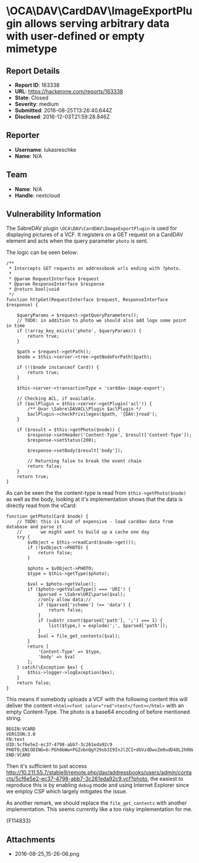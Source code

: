 # \OCA\DAV\CardDAV\ImageExportPlugin allows serving arbitrary data with user-defined or empty mimetype

## Report Details
- **Report ID**: 163338
- **URL**: https://hackerone.com/reports/163338
- **State**: Closed
- **Severity**: medium
- **Submitted**: 2016-08-25T13:26:40.644Z
- **Disclosed**: 2016-12-03T21:59:28.846Z

## Reporter
- **Username**: lukasreschke
- **Name**: N/A

## Team
- **Name**: N/A
- **Handle**: nextcloud

## Vulnerability Information
The SabreDAV plugin `\OCA\DAV\CardDAV\ImageExportPlugin` is used for displaying pictures of a VCF. It registers on a GET request on a CardDAV element and acts when the query parameter `photo` is sent.

The logic can be seen below:
```
/**
 * Intercepts GET requests on addressbook urls ending with ?photo.
 *
 * @param RequestInterface $request
 * @param ResponseInterface $response
 * @return bool|void
 */
function httpGet(RequestInterface $request, ResponseInterface $response) {

	$queryParams = $request->getQueryParameters();
	// TODO: in addition to photo we should also add logo some point in time
	if (!array_key_exists('photo', $queryParams)) {
		return true;
	}

	$path = $request->getPath();
	$node = $this->server->tree->getNodeForPath($path);

	if (!($node instanceof Card)) {
		return true;
	}

	$this->server->transactionType = 'carddav-image-export';

	// Checking ACL, if available.
	if ($aclPlugin = $this->server->getPlugin('acl')) {
		/** @var \Sabre\DAVACL\Plugin $aclPlugin */
		$aclPlugin->checkPrivileges($path, '{DAV:}read');
	}

	if ($result = $this->getPhoto($node)) {
		$response->setHeader('Content-Type', $result['Content-Type']);
		$response->setStatus(200);

		$response->setBody($result['body']);

		// Returning false to break the event chain
		return false;
	}
	return true;
}
```

As can be seen the the content-type is read from `$this->getPhoto($node)` as well as the body, looking at it's implementation shows that the data is directly read from the vCard:

```
function getPhoto(Card $node) {
	// TODO: this is kind of expensive - load carddav data from database and parse it
	//       we might want to build up a cache one day
	try {
		$vObject = $this->readCard($node->get());
		if (!$vObject->PHOTO) {
			return false;
		}

		$photo = $vObject->PHOTO;
		$type = $this->getType($photo);

		$val = $photo->getValue();
		if ($photo->getValueType() === 'URI') {
			$parsed = \Sabre\URI\parse($val);
			//only allow data://
			if ($parsed['scheme'] !== 'data') {
				return false;
			}
			if (substr_count($parsed['path'], ';') === 1) {
				list($type,) = explode(';', $parsed['path']);
			}
			$val = file_get_contents($val);
		}
		return [
			'Content-Type' => $type,
			'body' => $val
		];
	} catch(\Exception $ex) {
		$this->logger->logException($ex);
	}
	return false;
}
```

This means if somebody uploads a VCF with the following content this will deliver the content `<html><font color="red">test</font></html>` with an empty Content-Type. The photo is a base64 encoding of before mentioned string.

```
BEGIN:VCARD
VERSION:3.0
FN:test
UID:5cf6e5e2-ec37-4798-abb7-3c261eda92c9
PHOTO;ENCODING=b:PGh0bWw+PGZvbnQgY29sb3I9InJlZCI+dGVzdDwvZm9udD48L2h0bWw+
END:VCARD
```

Then it's sufficient to just access http://10.211.55.7/stable9/remote.php/dav/addressbooks/users/admin/contacts/5cf6e5e2-ec37-4798-abb7-3c261eda92c9.vcf?photo, the easiest to reproduce this is by enabling `debug` mode and using Internet Explorer since we employ CSP which largely mitigates the issue.

As another remark, we should replace the `file_get_contents` with another implementation. This seems currently like a too risky implementation for me.

{F114833}

## Attachments
- 2016-08-25_15-26-06.png
